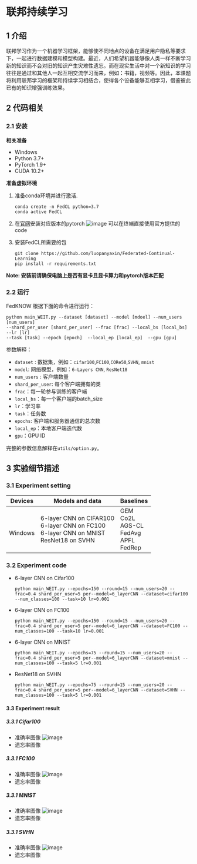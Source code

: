 # 联邦持续学习
## 1 介绍
联邦学习作为一个机器学习框架，能够使不同地点的设备在满足用户隐私等要求下，一起进行数据建模和模型构建。最近，人们希望机器能够像人类一样不断学习新的知识而不会对旧的知识产生灾难性遗忘。而在现实生活中对一个新知识的学习往往是通过和其他人一起互相交流学习而来，例如：书籍，视频等。因此，本课题将利用联邦学习的框架和持续学习相结合，使得各个设备能够互相学习，借鉴彼此已有的知识增强训练效果。
## 2 代码相关
### 2.1 安装
**相关准备**
- Windows 
- Python 3.7+
- PyTorch 1.9+
- CUDA 10.2+ 

**准备虚拟环境**
1. 准备conda环境并进行激活.
	```shell
	conda create -n FedCL python=3.7
	conda active FedCL
	```
2. 在[官网](https://pytorch.org/)安装对应版本的pytorch
![image](https://p3-juejin.byteimg.com/tos-cn-i-k3u1fbpfcp/0452f4e390ca4e7b9e9dce60f9a40c58~tplv-k3u1fbpfcp-zoom-1.image)
可以在终端直接使用官方提供的code
   
3.  安装FedCL所需要的包
	```shell
	git clone https://github.com/luopanyaxin/Federated-Continual-Learning
	pip install -r requirements.txt
	```
 **Note:  安装前请确保电脑上是否有显卡且显卡算力和pytorch版本匹配**
### 2.2 运行
FedKNOW 根据下面的命令进行运行：
```shell
python main_WEIT.py --dataset [dataset] --model [mdoel] --num_users [num_users]  
--shard_per_user [shard_per_user] --frac [frac] --local_bs [local_bs] --lr [lr] 
--task [task] --epoch [epoch]  --local_ep [local_ep]  --gpu [gpu]
```
参数解释：
- `dataset` : 数据集，例如：`cifar100`,`FC100`,`CORe50`,`SVHN`, `mnist`
- `model`: 网络模型，例如：`6-Layers CNN`, `ResNet18`
- `num_users` : 客户端数量
- `shard_per_user`: 每个客户端拥有的类
- `frac`：每一轮参与训练的客户端
- `local_bs`：每一个客户端的batch_size
- `lr`：学习率
- `task`：任务数
- `epochs`: 客户端和服务器通信的总次数
- `local_ep`：本地客户端迭代数
- `gpu`：GPU ID

完整的参数信息解释在`utils/option.py`。
## 3 实验细节描述
### 3.1 Experiment setting
|Devices|Models and data|Baselines|
|--|--|--|
|<br>Windows <br>|6-layer CNN on CIFAR100<br>6-layer CNN on FC100<br>6-layer CNN on MNIST<br>ResNet18 on SVHN|GEM<br>Co2L<br>AGS-CL<br>FedAvg<br>APFL<br>FedRep

### 3.2 Experiment code
- 6-layer CNN on Cifar100
	```shell
	python main_WEIT.py --epochs=150 --round=15 --num_users=20 --frac=0.4 shard_per_user=5 per--model=6_layerCNN --dataset=cifar100 --num_classes=100 --task=10 lr=0.001
	```
- 6-layer CNN on FC100
	```shell
	python main_WEIT.py --epochs=150 --round=15 --num_users=20 --frac=0.4 shard_per_user=5 per--model=6_layerCNN --dataset=FC100 --num_classes=100 --task=10 lr=0.001
	```
- 6-layer CNN on MNIST
	```shell
	python main_WEIT.py --epochs=75 --round=15 --num_users=20 --frac=0.4 shard_per_user=5 per--model=6_layerCNN --dataset=mnist --num_classes=100 --task=5 lr=0.001
	```
- ResNet18 on SVHN
	```shell
	python main_WEIT.py --epochs=75 --round=15 --num_users=20 --frac=0.4 shard_per_user=5 per--model=6_layerCNN --dataset=SVHN --num_classes=100 --task=5 lr=0.001
	```

#### 3.3 Experiment result 
##### 3.3.1 Cifar100
- 准确率图像
    ![image](https://github.com/luopanyaxin/Federated-Continual-Learning/blob/main/Experiment/cifar100.png)
- 遗忘率图像
##### 3.3.1 FC100
- 准确率图像
    ![image](https://github.com/luopanyaxin/Federated-Continual-Learning/blob/main/Experiment/FC100.png)
- 遗忘率图像
##### 3.3.1 MNIST
- 准确率图像
    ![image](https://github.com/luopanyaxin/Federated-Continual-Learning/blob/main/Experiment/MNIST.png)
- 遗忘率图像
##### 3.3.1 SVHN
- 准确率图像
     ![image](https://github.com/luopanyaxin/Federated-Continual-Learning/blob/main/Experiment/SVHN.png)
- 遗忘率图像


